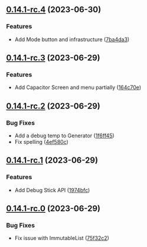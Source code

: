 ## [0.14.1-rc.4](https://github.com/KatCodesMods/mffs/compare/v0.14.1-rc.3...v0.14.1-rc.4) (2023-06-30)


### Features

* Add Mode button and infrastructure ([7ba4da3](https://github.com/KatCodesMods/mffs/commit/7ba4da303580ccf770262bd287b7c68bd8b32b34))



## [0.14.1-rc.3](https://github.com/KatCodesMods/mffs/compare/v0.14.1-rc.2...v0.14.1-rc.3) (2023-06-29)


### Features

* Add Capacitor Screen and menu partially ([164c70e](https://github.com/KatCodesMods/mffs/commit/164c70e196a0ca86db15c16a37a6eb3073e1e544))



## [0.14.1-rc.2](https://github.com/KatCodesMods/mffs/compare/v0.14.1-rc.1...v0.14.1-rc.2) (2023-06-29)


### Bug Fixes

* Add a debug temp to Generator ([1f6ff45](https://github.com/KatCodesMods/mffs/commit/1f6ff456c005fbe52477ae3a1f74498e7862d075))
* Fix spelling ([4ef580c](https://github.com/KatCodesMods/mffs/commit/4ef580c6aff7efb96d5faf2020bcd866e9a3fae3))



## [0.14.1-rc.1](https://github.com/KatCodesMods/mffs/compare/v0.14.1-rc.0...v0.14.1-rc.1) (2023-06-29)


### Features

* Add Debug Stick API ([1974bfc](https://github.com/KatCodesMods/mffs/commit/1974bfc6d609ae3bdc7acf828cbe3ea3b038b981))



## [0.14.1-rc.0](https://github.com/KatCodesMods/mffs/compare/v0.14.0...v0.14.1-rc.0) (2023-06-29)


### Bug Fixes

* Fix issue with ImmutableList ([75f32c2](https://github.com/KatCodesMods/mffs/commit/75f32c21a11e3b7d61dcf7099acecc4681650611))



